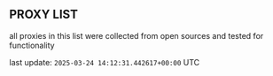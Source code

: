 ## PROXY LIST

all proxies in this list were collected from open sources and tested for functionality

last update: `2025-03-24 14:12:31.442617+00:00` UTC